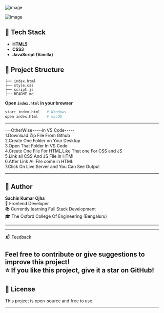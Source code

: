 
![image](https://github.com/user-attachments/assets/3f28ed49-e4fe-4340-a878-a4b5408d255c)



![image](https://github.com/user-attachments/assets/c6235f53-ce81-4a38-93d6-cfe473956fef)



## 🧰 Tech Stack

- **HTML5**
- **CSS3**
- **JavaScript (Vanilla)**

## 📂 Project Structure

```plaintext
├── index.html  
├── style.css
├── script.js        
├── README.md
```


 **Open `index.html` in your browser**
   ```bash
   start index.html   # Windows
   open index.html    # macOS
   ```

---
---OtherWise-----in VS Code-----
<br>
1.Download Zip File From Github
<br>
2.Create One Folder on Your Desktop
<br>
3.Open That Folder In VS Code
<br>
4.Create One File For HTML,Like That one For CSS and JS
<br>
5.Link all CSS And JS File in HTMl
<br>
6.After Link All File come in HTML
<br>
7.Click On Live Server and You Can See Output
<br>

---

## 👤 Author
**Sachin Kumar Ojha**  
💼 Frontend Developer  
📚 Currently learning Full Stack Development  
🎓 The Oxford College Of Engineering (Bengaluru)

---
****
📬 Feedback

Feel free to contribute or give suggestions to improve this project!
<br>
⭐ If you like this project, give it a star on GitHub!
---

## 📄 License

This project is open-source and free to use.

---
